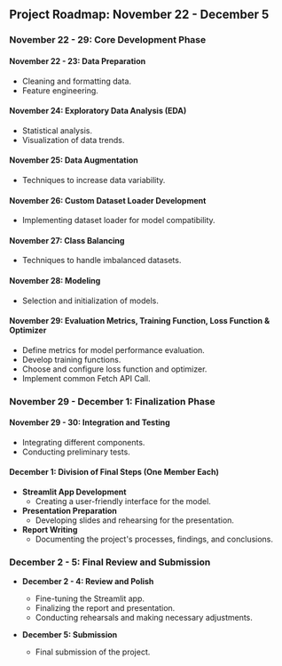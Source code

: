 ## Project Roadmap: November 22 - December 5

### November 22 - 29: Core Development Phase
#### **November 22 - 23: Data Preparation**
- Cleaning and formatting data.
- Feature engineering.

#### **November 24: Exploratory Data Analysis (EDA)**
- Statistical analysis.
- Visualization of data trends.

#### **November 25: Data Augmentation**
- Techniques to increase data variability.

#### **November 26: Custom Dataset Loader Development**
- Implementing dataset loader for model compatibility.

#### **November 27: Class Balancing**
- Techniques to handle imbalanced datasets.

#### **November 28: Modeling**
- Selection and initialization of models.

#### **November 29: Evaluation Metrics, Training Function, Loss Function & Optimizer**
- Define metrics for model performance evaluation.
- Develop training functions.
- Choose and configure loss function and optimizer.
- Implement common Fetch API Call.

### November 29 - December 1: Finalization Phase
#### **November 29 - 30: Integration and Testing**
- Integrating different components.
- Conducting preliminary tests.

#### **December 1: Division of Final Steps (One Member Each)**
- **Streamlit App Development**
  - Creating a user-friendly interface for the model.
- **Presentation Preparation**
  - Developing slides and rehearsing for the presentation.
- **Report Writing**
  - Documenting the project's processes, findings, and conclusions.

### December 2 - 5: Final Review and Submission
- **December 2 - 4: Review and Polish**
  - Fine-tuning the Streamlit app.
  - Finalizing the report and presentation.
  - Conducting rehearsals and making necessary adjustments.

- **December 5: Submission**
  - Final submission of the project.
